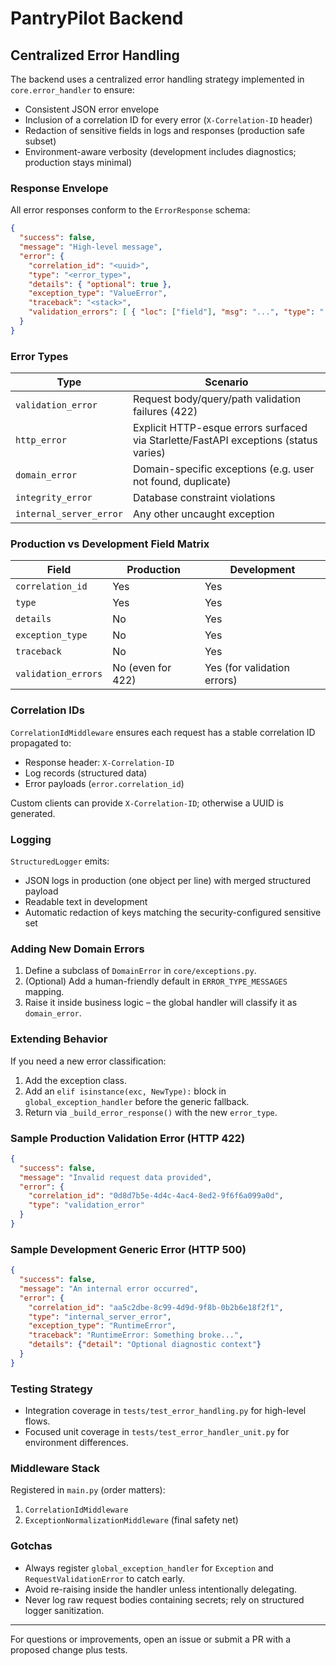 # PantryPilot Backend

## Centralized Error Handling

The backend uses a centralized error handling strategy implemented in `core.error_handler` to ensure:

* Consistent JSON error envelope
* Inclusion of a correlation ID for every error (`X-Correlation-ID` header)
* Redaction of sensitive fields in logs and responses (production safe subset)
* Environment-aware verbosity (development includes diagnostics; production stays minimal)

### Response Envelope

All error responses conform to the `ErrorResponse` schema:

```json
{
  "success": false,
  "message": "High-level message",
  "error": {
    "correlation_id": "<uuid>",
    "type": "<error_type>",
    "details": { "optional": true },
    "exception_type": "ValueError",
    "traceback": "<stack>",
    "validation_errors": [ { "loc": ["field"], "msg": "...", "type": "..." } ]
  }
}
```

### Error Types

| Type | Scenario |
|------|----------|
| `validation_error` | Request body/query/path validation failures (422) |
| `http_error` | Explicit HTTP-esque errors surfaced via Starlette/FastAPI exceptions (status varies) |
| `domain_error` | Domain-specific exceptions (e.g. user not found, duplicate) |
| `integrity_error` | Database constraint violations |
| `internal_server_error` | Any other uncaught exception |

### Production vs Development Field Matrix

| Field | Production | Development |
|-------|------------|-------------|
| `correlation_id` | Yes | Yes |
| `type` | Yes | Yes |
| `details` | No | Yes |
| `exception_type` | No | Yes |
| `traceback` | No | Yes |
| `validation_errors` | No (even for 422) | Yes (for validation errors) |

### Correlation IDs

`CorrelationIdMiddleware` ensures each request has a stable correlation ID propagated to:

* Response header: `X-Correlation-ID`
* Log records (structured data)
* Error payloads (`error.correlation_id`)

Custom clients can provide `X-Correlation-ID`; otherwise a UUID is generated.

### Logging

`StructuredLogger` emits:

* JSON logs in production (one object per line) with merged structured payload
* Readable text in development
* Automatic redaction of keys matching the security-configured sensitive set

### Adding New Domain Errors

1. Define a subclass of `DomainError` in `core/exceptions.py`.
2. (Optional) Add a human-friendly default in `ERROR_TYPE_MESSAGES` mapping.
3. Raise it inside business logic – the global handler will classify it as `domain_error`.

### Extending Behavior

If you need a new error classification:

1. Add the exception class.
2. Add an `elif isinstance(exc, NewType):` block in `global_exception_handler` before the generic fallback.
3. Return via `_build_error_response()` with the new `error_type`.

### Sample Production Validation Error (HTTP 422)

```json
{
  "success": false,
  "message": "Invalid request data provided",
  "error": {
    "correlation_id": "0d8d7b5e-4d4c-4ac4-8ed2-9f6f6a099a0d",
    "type": "validation_error"
  }
}
```

### Sample Development Generic Error (HTTP 500)

```json
{
  "success": false,
  "message": "An internal error occurred",
  "error": {
    "correlation_id": "aa5c2dbe-8c99-4d9d-9f8b-0b2b6e18f2f1",
    "type": "internal_server_error",
    "exception_type": "RuntimeError",
    "traceback": "RuntimeError: Something broke...",
    "details": {"detail": "Optional diagnostic context"}
  }
}
```

### Testing Strategy

* Integration coverage in `tests/test_error_handling.py` for high-level flows.
* Focused unit coverage in `tests/test_error_handler_unit.py` for environment differences.

### Middleware Stack

Registered in `main.py` (order matters):

1. `CorrelationIdMiddleware`
2. `ExceptionNormalizationMiddleware` (final safety net)

### Gotchas

* Always register `global_exception_handler` for `Exception` and `RequestValidationError` to catch early.
* Avoid re-raising inside the handler unless intentionally delegating.
* Never log raw request bodies containing secrets; rely on structured logger sanitization.

---
For questions or improvements, open an issue or submit a PR with a proposed change plus tests.
